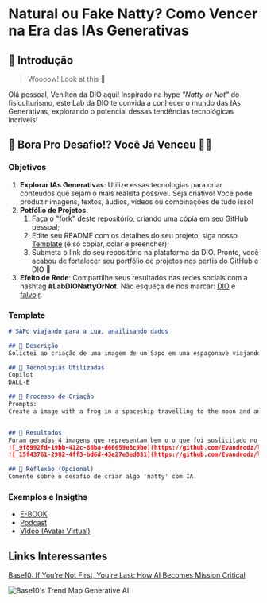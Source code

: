 # Natural ou Fake Natty? Como Vencer na Era das IAs Generativas

## 🚀 Introdução

> Woooow! Look at this 👀

Olá pessoal, Venilton da DIO aqui! Inspirado na hype _"Natty or Not"_ do fisiculturismo, este Lab da DIO te convida a conhecer o mundo das IAs Generativas, explorando o potencial dessas tendências tecnológicas incríveis!

## 🎯 Bora Pro Desafio!? Você Já Venceu 💪🤓

### Objetivos

1. **Explorar IAs Generativas**: Utilize essas tecnologias para criar conteúdos que sejam o mais realista possível. Seja criativo! Você pode produzir imagens, textos, áudios, vídeos ou combinações de tudo isso!
1. **Potfólio de Projetos**:
    1. Faça o "fork" deste repositório, criando uma cópia em seu GitHub pessoal;
    2. Edite seu README com os detalhes do seu projeto, siga nosso [Template](#template) (é só copiar, colar e preencher);
    3. Submeta o link do seu repositório na plataforma da DIO. Pronto, você acabou de fortalecer seu portfólio de projetos nos perfis do GitHub e DIO 🚀
1. **Efeito de Rede**: Compartilhe seus resultados nas redes sociais com a hashtag **#LabDIONattyOrNot**. Não esqueça de nos marcar: [DIO](https://www.linkedin.com/school/dio-makethechange) e [falvojr](https://www.linkedin.com/in/falvojr).

### Template

```markdown
# SAPo viajando para a Lua, anailisando dados

## 📒 Descrição
Solictei ao criação de uma imagem de um Sapo em uma espaçonave viajando para a Lua e analisando dados em um monitor.

## 🤖 Tecnologias Utilizadas
Copilot
DALL-E

## 🧐 Processo de Criação
Prompts:
Create a image with a frog in a spaceship travelling to the moon and analyzing a lot of data in a monitor


## 🚀 Resultados
Foram geradas 4 imagens que representam bem o o que foi soslicitado no prompt.
![_9f8992fd-19bb-412c-86ba-d66659e8c9be](https://github.com/Evandrodz/lab-natty-or-not/assets/44706055/77f2ad4f-e905-490e-86e2-d8f0d21dc6ea)
![_15f43761-2982-4ff3-bd6d-43e27e3ed831](https://github.com/Evandrodz/lab-natty-or-not/assets/44706055/77b83a66-3045-468e-8e37-583d1700922a)

## 💭 Reflexão (Opcional)
Comente sobre o desafio de criar algo 'natty' com IA.
```

### Exemplos e Insigths

- [E-BOOK](/exemplos/E-BOOK.md)
- [Podcast](/exemplos/PODCAST.md)
- [Vídeo (Avatar Virtual)](/exemplos/VIDEO.md)

## Links Interessantes

[Base10: If You’re Not First, You’re Last: How AI Becomes Mission Critical](https://base10.vc/post/generative-ai-mission-critical/)

![Base10's Trend Map Generative AI](https://github.com/digitalinnovationone/lab-natty-or-not/assets/730492/f4df26e8-f8f7-4419-8252-c69d73ea930c)
